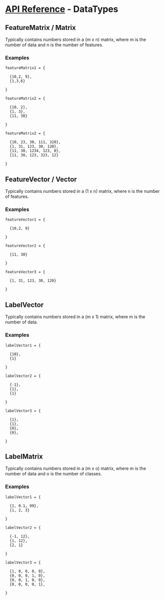 # [API Reference](../API.md) - DataTypes

## FeatureMatrix / Matrix

Typically contains numbers stored in a (m x n) matrix, where m is the number of data and n is the number of features.

### Examples

```
featureMatrix1 = {

  {10,2, 9},
  {1,3,6}

}

featureMatrix2 = {

  {10, 2},
  {1, 3},
  {11, 30}

}

featureMatrix2 = {

  {10, 23, 30, 111, 320},
  {1, 31, 123, 30, 120},
  {11, 30, 1234, 123, 0},
  {11, 30, 123, 323, 12}

}
```

## FeatureVector / Vector

Typically contains numbers stored in a (1 x n) matrix, where n is the number of features.

### Examples

```
featureVector1 = {

  {10,2, 9}

}

featureVector2 = {

  {11, 30}

}

featureVector3 = {

  {1, 31, 123, 30, 120}

}
```

## LabelVector

Typically contains numbers stored in a (m x 1) matrix, where m is the number of data.

### Examples

```
labelVector1 = {

  {10},
  {1}

}

labelVector2 = {

  {-1},
  {1},
  {1}

}

labelVector3 = {

  {1},
  {1},
  {0},
  {0},

}
```

## LabelMatrix

Typically contains numbers stored in a (m x o) matrix, where m is the number of data and o is the number of classes.

### Examples

```
labelVector1 = {

  {1, 0.1, 99},
  {1, 2, 3}

}

labelVector2 = {

  {-1, 12},
  {1, 12},
  {2, 1}

}

labelVector3 = {

  {1, 0, 0, 0, 0},
  {0, 0, 0, 1, 0},
  {0, 0, 1, 0, 0},
  {0, 0, 0, 0, 1},

}
```
